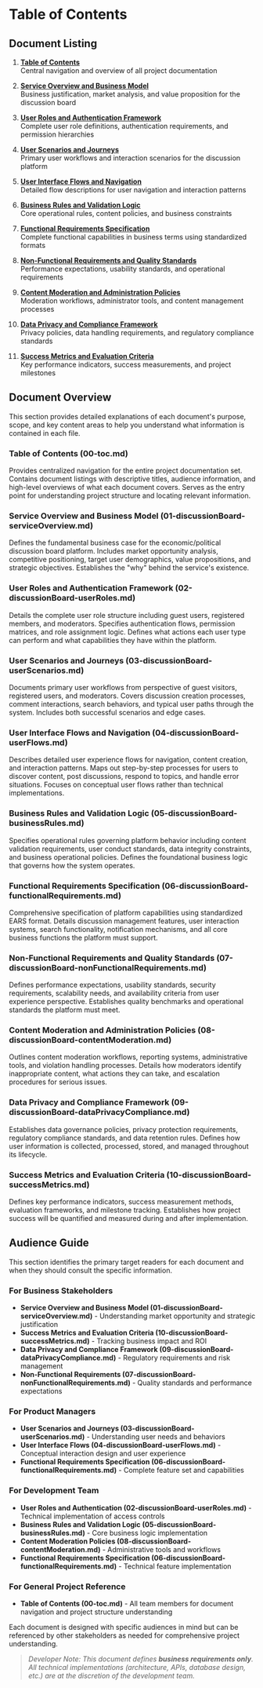 # Table of Contents

## Document Listing

1. **[Table of Contents](./00-toc.md)**  
   Central navigation and overview of all project documentation

2. **[Service Overview and Business Model](./01-discussionBoard-serviceOverview.md)**  
   Business justification, market analysis, and value proposition for the discussion board

3. **[User Roles and Authentication Framework](./02-discussionBoard-userRoles.md)**  
   Complete user role definitions, authentication requirements, and permission hierarchies

4. **[User Scenarios and Journeys](./03-discussionBoard-userScenarios.md)**  
   Primary user workflows and interaction scenarios for the discussion platform

5. **[User Interface Flows and Navigation](./04-discussionBoard-userFlows.md)**  
   Detailed flow descriptions for user navigation and interaction patterns

6. **[Business Rules and Validation Logic](./05-discussionBoard-businessRules.md)**  
   Core operational rules, content policies, and business constraints

7. **[Functional Requirements Specification](./06-discussionBoard-functionalRequirements.md)**  
   Complete functional capabilities in business terms using standardized formats

8. **[Non-Functional Requirements and Quality Standards](./07-discussionBoard-nonFunctionalRequirements.md)**  
   Performance expectations, usability standards, and operational requirements

9. **[Content Moderation and Administration Policies](./08-discussionBoard-contentModeration.md)**  
   Moderation workflows, administrator tools, and content management processes

10. **[Data Privacy and Compliance Framework](./09-discussionBoard-dataPrivacyCompliance.md)**  
    Privacy policies, data handling requirements, and regulatory compliance standards

11. **[Success Metrics and Evaluation Criteria](./10-discussionBoard-successMetrics.md)**  
    Key performance indicators, success measurements, and project milestones

## Document Overview

This section provides detailed explanations of each document's purpose, scope, and key content areas to help you understand what information is contained in each file.

### Table of Contents (00-toc.md)
Provides centralized navigation for the entire project documentation set. Contains document listings with descriptive titles, audience information, and high-level overviews of what each document covers. Serves as the entry point for understanding project structure and locating relevant information.

### Service Overview and Business Model (01-discussionBoard-serviceOverview.md)
Defines the fundamental business case for the economic/political discussion board platform. Includes market opportunity analysis, competitive positioning, target user demographics, value propositions, and strategic objectives. Establishes the "why" behind the service's existence.

### User Roles and Authentication Framework (02-discussionBoard-userRoles.md)  
Details the complete user role structure including guest users, registered members, and moderators. Specifies authentication flows, permission matrices, and role assignment logic. Defines what actions each user type can perform and what capabilities they have within the platform.

### User Scenarios and Journeys (03-discussionBoard-userScenarios.md)
Documents primary user workflows from perspective of guest visitors, registered users, and moderators. Covers discussion creation processes, comment interactions, search behaviors, and typical user paths through the system. Includes both successful scenarios and edge cases.

### User Interface Flows and Navigation (04-discussionBoard-userFlows.md)
Describes detailed user experience flows for navigation, content creation, and interaction patterns. Maps out step-by-step processes for users to discover content, post discussions, respond to topics, and handle error situations. Focuses on conceptual user flows rather than technical implementations.

### Business Rules and Validation Logic (05-discussionBoard-businessRules.md)
Specifies operational rules governing platform behavior including content validation requirements, user conduct standards, data integrity constraints, and business operational policies. Defines the foundational business logic that governs how the system operates.

### Functional Requirements Specification (06-discussionBoard-functionalRequirements.md)
Comprehensive specification of platform capabilities using standardized EARS format. Details discussion management features, user interaction systems, search functionality, notification mechanisms, and all core business functions the platform must support.

### Non-Functional Requirements and Quality Standards (07-discussionBoard-nonFunctionalRequirements.md)
Defines performance expectations, usability standards, security requirements, scalability needs, and availability criteria from user experience perspective. Establishes quality benchmarks and operational standards the platform must meet.

### Content Moderation and Administration Policies (08-discussionBoard-contentModeration.md)
Outlines content moderation workflows, reporting systems, administrative tools, and violation handling processes. Details how moderators identify inappropriate content, what actions they can take, and escalation procedures for serious issues.

### Data Privacy and Compliance Framework (09-discussionBoard-dataPrivacyCompliance.md)
Establishes data governance policies, privacy protection requirements, regulatory compliance standards, and data retention rules. Defines how user information is collected, processed, stored, and managed throughout its lifecycle.

### Success Metrics and Evaluation Criteria (10-discussionBoard-successMetrics.md)
Defines key performance indicators, success measurement methods, evaluation frameworks, and milestone tracking. Establishes how project success will be quantified and measured during and after implementation.

## Audience Guide

This section identifies the primary target readers for each document and when they should consult the specific information.

### For Business Stakeholders
- **Service Overview and Business Model (01-discussionBoard-serviceOverview.md)** - Understanding market opportunity and strategic justification
- **Success Metrics and Evaluation Criteria (10-discussionBoard-successMetrics.md)** - Tracking business impact and ROI
- **Data Privacy and Compliance Framework (09-discussionBoard-dataPrivacyCompliance.md)** - Regulatory requirements and risk management
- **Non-Functional Requirements (07-discussionBoard-nonFunctionalRequirements.md)** - Quality standards and performance expectations

### For Product Managers
- **User Scenarios and Journeys (03-discussionBoard-userScenarios.md)** - Understanding user needs and behaviors  
- **User Interface Flows (04-discussionBoard-userFlows.md)** - Conceptual interaction design and user experience
- **Functional Requirements Specification (06-discussionBoard-functionalRequirements.md)** - Complete feature set and capabilities

### For Development Team
- **User Roles and Authentication (02-discussionBoard-userRoles.md)** - Technical implementation of access controls
- **Business Rules and Validation Logic (05-discussionBoard-businessRules.md)** - Core business logic implementation
- **Content Moderation Policies (08-discussionBoard-contentModeration.md)** - Administrative tools and workflows
- **Functional Requirements Specification (06-discussionBoard-functionalRequirements.md)** - Technical feature implementation

### For General Project Reference
- **Table of Contents (00-toc.md)** - All team members for document navigation and project structure understanding

Each document is designed with specific audiences in mind but can be referenced by other stakeholders as needed for comprehensive project understanding.

> *Developer Note: This document defines **business requirements only**. All technical implementations (architecture, APIs, database design, etc.) are at the discretion of the development team.*